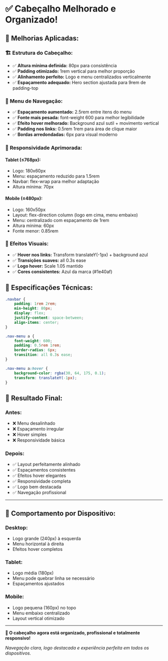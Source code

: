 # ✅ Cabeçalho Melhorado e Organizado!

## 🎯 **Melhorias Aplicadas:**

### 🏗️ **Estrutura do Cabeçalho:**
- ✅ **Altura mínima definida:** 80px para consistência
- ✅ **Padding otimizado:** 1rem vertical para melhor proporção
- ✅ **Alinhamento perfeito:** Logo e menu centralizados verticalmente
- ✅ **Espaçamento adequado:** Hero section ajustada para 9rem de padding-top

### 🧭 **Menu de Navegação:**
- ✅ **Espaçamento aumentado:** 2.5rem entre itens do menu
- ✅ **Fonte mais pesada:** font-weight 600 para melhor legibilidade
- ✅ **Efeito hover melhorado:** Background azul sutil + movimento vertical
- ✅ **Padding nos links:** 0.5rem 1rem para área de clique maior
- ✅ **Bordas arredondadas:** 6px para visual moderno

### 📱 **Responsividade Aprimorada:**

#### **Tablet (≤768px):**
- Logo: 180x60px
- Menu: espaçamento reduzido para 1.5rem
- Navbar: flex-wrap para melhor adaptação
- Altura mínima: 70px

#### **Mobile (≤480px):**
- Logo: 160x50px  
- Layout: flex-direction column (logo em cima, menu embaixo)
- Menu: centralizado com espaçamento de 1rem
- Altura mínima: 60px
- Fonte menor: 0.85rem

### 🎨 **Efeitos Visuais:**
- ✅ **Hover nos links:** Transform translateY(-1px) + background azul
- ✅ **Transições suaves:** all 0.3s ease
- ✅ **Logo hover:** Scale 1.05 mantido
- ✅ **Cores consistentes:** Azul da marca (#1e40af)

## 📏 **Especificações Técnicas:**

```css
.navbar {
    padding: 1rem 2rem;
    min-height: 80px;
    display: flex;
    justify-content: space-between;
    align-items: center;
}

.nav-menu a {
    font-weight: 600;
    padding: 0.5rem 1rem;
    border-radius: 6px;
    transition: all 0.3s ease;
}

.nav-menu a:hover {
    background-color: rgba(30, 64, 175, 0.1);
    transform: translateY(-1px);
}
```

## 🚀 **Resultado Final:**

### **Antes:**
- ❌ Menu desalinhado
- ❌ Espaçamento irregular
- ❌ Hover simples
- ❌ Responsividade básica

### **Depois:**
- ✅ Layout perfeitamente alinhado
- ✅ Espaçamentos consistentes
- ✅ Efeitos hover elegantes
- ✅ Responsividade completa
- ✅ Logo bem destacada
- ✅ Navegação profissional

---

## 📱 **Comportamento por Dispositivo:**

### **Desktop:**
- Logo grande (240px) à esquerda
- Menu horizontal à direita
- Efeitos hover completos

### **Tablet:**
- Logo média (180px)
- Menu pode quebrar linha se necessário
- Espaçamentos ajustados

### **Mobile:**
- Logo pequena (160px) no topo
- Menu embaixo centralizado
- Layout vertical otimizado

---

**🎉 O cabeçalho agora está organizado, profissional e totalmente responsivo!**

*Navegação clara, logo destacada e experiência perfeita em todos os dispositivos.*
